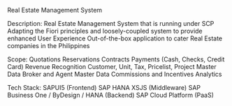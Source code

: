 Real Estate Management System

Description:
	Real Estate Management System that is running under SCP
	Adapting the Fiori principles and loosely-coupled system to provide enhanced User Experience
	Out-of-the-box application to cater Real Estate companies in the Philippines

Scope:
	Quotations
	Reservations
	Contracts
	Payments (Cash, Checks, Credit Card)
	Revenue Recognition
	Customer, Unit, Tax, Pricelist, Project Master Data
	Broker and Agent Master Data
	Commissions and Incentives
	Analytics

Tech Stack:
	SAPUI5 (Frontend)
	SAP HANA XSJS (Middleware)
	SAP Business One / ByDesign / HANA (Backend)
	SAP Cloud Platform (PaaS)
	
	